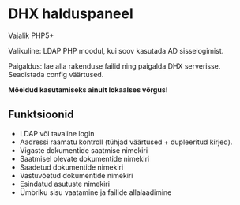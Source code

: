 # DHX halduspaneel

Vajalik PHP5+

Valikuline: LDAP PHP moodul, kui soov kasutada AD sisselogimist.

Paigaldus: lae alla rakenduse failid ning paigalda DHX serverisse.
Seadistada config väärtused.

**Mõeldud kasutamiseks ainult lokaalses võrgus!**


## Funktsioonid
* LDAP või tavaline login
* Aadressi raamatu kontroll (tühjad väärtused + dupleeritud kirjed).
* Vigaste dokumentide saatmise nimekiri
* Saatmisel olevate dokumentide nimekiri
* Saadetud dokumentide nimekiri
* Vastuvõetud dokumentide nimekiri
* Esindatud asutuste nimekiri
* Ümbriku sisu vaatamine ja failide allalaadimine
